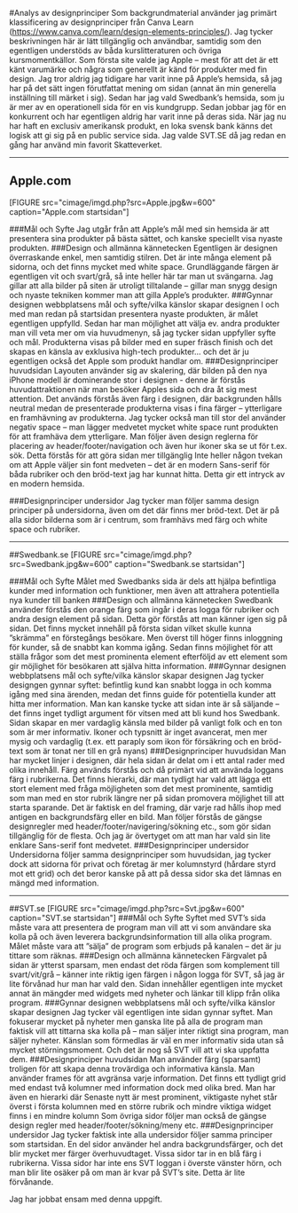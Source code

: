 #Analys av designprinciper
Som backgrundmaterial använder jag primärt klassificering av designprinciper från Canva Learn (https://www.canva.com/learn/design-elements-principles/). Jag tycker beskrivningen här är lätt tillgänglig och användbar, samtidig som den egentligen understöds av båda kurslitteraturen och övriga kursmomentkällor.
Som första site valde jag Apple – mest för att det är ett känt varumärke och några som generellt är känd för produkter med fin design. Jag tror aldrig jag tidigare har varit inne på Apple’s hemsida, så jag har på det sätt ingen förutfattat mening om sidan (annat än min generella inställning till märket i sig).
Sedan har jag vald Swedbank’s hemsida, som ju är mer av en operationell sida för en vis kundgrupp. Sedan jobbar jag för en konkurrent och har egentligen aldrig har varit inne på deras sida.
När jag nu har haft en exclusiv amerikansk produkt, en loka svensk bank känns det logisk att gi sig på en public service sida.
Jag valde SVT.SE då jag redan en gång har använd min favorit Skatteverket.


---
## Apple.com
[FIGURE src="cimage/imgd.php?src=Apple.jpg&w=600" caption="Apple.com startsidan"]

###Mål och Syfte
Jag utgår från att Apple’s mål med sin hemsida är att presentera sina produkter på bästa sättet, och kanske speciellt visa nyaste produkten.
###Design och allmänna kännetecken
Egentligen är designen överraskande enkel, men samtidig stilren. Det är inte många element på sidorna, och det finns mycket med white space. Grundläggande färgen är egentligen vit och svart/grå, så inte heller här tar man ut svängarna. Jag gillar att alla bilder på siten är utroligt tilltalande – gillar man snygg design och nyaste tekniken kommer man att gilla Apple’s produkter.
###Gynnar designen webbplatsens mål och syfte/vilka känslor skapar designen
I och med man redan på startsidan presentera nyaste produkten, är målet egentligen uppfylld. Sedan har man möjlighet att välja ev. andra produkter man vill veta mer om via huvudmenyn, så jag tycker sidan uppfyller syfte och mål. Produkterna visas på bilder med en super fräsch finish och det skapas en känsla av exklusiva high-tech produkter… och det är ju egentligen också det Apple som produkt handlar om.
###Designprinciper huvudsidan
Layouten använder sig av skalering, där bilden på den nya iPhone modell är dominerande stor i designen - denne är förstås huvudattraktionen när man besöker Apples sida och dra åt sig mest attention.
Det används förstås även färg i designen, där backgrunden hålls neutral medan de presenterade produkterna visas i fina färger – ytterligare en framhävning av produkterna.
Jag tycker också man till stor del använder negativ space – man lägger medvetet mycket white space runt produkten för att framhäva dem ytterligare.
Man följer även design reglerna för placering av header/footer/navigation och även hur ikoner ska se ut för t.ex. sök. Detta förstås för att göra sidan mer tillgänglig
Inte heller någon tvekan om att Apple väljer sin font medveten – det är en modern Sans-serif för båda rubriker och den bröd-text jag har kunnat hitta. Detta gir ett intryck av en modern hemsida.

###Designprinciper undersidor
Jag tycker man följer samma design principer på undersidorna, även om det där finns mer bröd-text. Det är på alla sidor bilderna som är i centrum, som framhävs med färg och white space och rubriker.


---
##Swedbank.se
[FIGURE src="cimage/imgd.php?src=Swedbank.jpg&w=600" caption="Swedbank.se startsidan"]

###Mål och Syfte
Målet med Swedbanks sida är dels att hjälpa befintliga kunder med information och funktioner, men även att attrahera potentiella nya kunder till banken
###Design och allmänna kännetecken
Swedbank använder förstås den orange färg som ingår i deras logga för rubriker och andra design element på sidan. Detta gör förstås att man känner igen sig på sidan. Det finns mycket innehåll på första sidan vilket skulle kunna ”skrämma” en förstegångs besökare. Men överst till höger finns inloggning för kunder, så de snabbt kan komma igång.
Sedan finns möjlighet för att ställa frågor som det mest prominenta element efterföljd av ett element som gir möjlighet för besökaren att själva hitta information.
###Gynnar designen webbplatsens mål och syfte/vilka känslor skapar designen
Jag tycker designgen gynnar syftet: befintlig kund kan snabbt logga in och komma igång med sina ärenden, medan det finns guide för potentiella kunder att hitta mer information. Man kan kanske tycke att sidan inte är så säljande – det finns inget tydligt argument för vitsen med att bli kund hos Swedbank.
Sidan skapar en mer vardaglig känsla med bilder på vanligt folk och en ton som är mer informativ. Ikoner och typsnitt är inget avancerat, men mer mysig och vardaglig (t.ex. ett paraply som ikon för försäkring och en bröd-text som är tonat ner till en grå nyans)
###Designprinciper huvudsidan
Man har mycket linjer i designen, där hela sidan är delat om i ett antal rader med olika innehåll.
Färg används förstås och då primärt vid att använda loggans färg i rubrikerna.
Det finns hierarki, där man tydligt har vald att lägga ett stort element med fråga möjligheten som det mest prominente, samtidig som man med en stor rubrik längre ner på sidan promovera möjlighet till att starta sparande.
Det är faktisk en del framing, där varje rad hålls ihop med antigen en backgrundsfärg eller en bild.
Man följer förstås de gängse designregler med header/footer/navigering/sökning etc., som gör sidan tillgänglig för de flesta.
Och jag är övertyget om att man har vald sin lite enklare Sans-serif font medvetet.
###Designprinciper undersidor
Undersidorna följer samma designprinciper som huvudsidan, jag tycker dock att sidorna för privat och företag är mer kolumnstyrd (hårdare styrd mot ett grid) och det beror kanske på att på dessa sidor ska det lämnas en mängd med information.

---


##SVT.se
[FIGURE src="cimage/imgd.php?src=Svt.jpg&w=600" caption="SVT.se startsidan"]
###Mål och Syfte
Syftet med SVT’s sida måste vara att presentera de program man vill att vi som användare ska kolla på och även leverera backgrundsinformation till alla olika program. Målet måste vara att ”sälja” de program som erbjuds på kanalen – det är ju tittare som räknas.
###Design och allmänna kännetecken
Färgvalet på sidan är ytterst sparsam, men endast det röda färgen som komplement till svart/vit/grå – känner inte riktig igen färgen i någon logga för SVT, så jag är lite förvånad hur man har vald den. Sidan innehåller egentligen inte mycket annat än mängder med widgets med nyheter och länkar till klipp från olika program.
###Gynnar designen webbplatsens mål och syfte/vilka känslor skapar designen
Jag tycker väl egentligen inte sidan gynnar syftet. Man fokuserar mycket på nyheter men ganska lite på alla de program man faktisk vill att tittarna ska kolla på – man säljer inter riktigt sina program, man säljer nyheter.
Känslan som förmedlas är väl en mer informativ sida utan så mycket störningsmoment. Och det är nog så SVT vill att vi ska uppfatta dem.
###Designprinciper huvudsidan
Man använder färg (sparsamt) troligen för att skapa denna trovärdiga och informativa känsla.
Man använder frames för att avgränsa varje information.
Det finns ett tydligt grid med endast två kolumner med information dock med olika bred.
Man har även en hierarki där Senaste nytt är mest prominent, viktigaste nyhet står överst i första kolumnen med en större rubrik och mindre viktiga widget finns i en mindre kolumn
Som övriga sidor följer man också de gängse design regler med header/footer/sökning/meny etc.
###Designprinciper undersidor
Jag tycker faktisk inte alla undersidor följer samma principer som startsidan. En del sidor använder hel andra backgrundsfärger, och det blir mycket mer färger överhuvudtaget. Vissa sidor tar in en blå färg i rubrikerna. Vissa sidor har inte ens SVT loggan i överste vänster hörn, och man blir lite osäker på om man är kvar på SVT’s site. Detta är lite förvånande.


Jag har jobbat ensam med denna uppgift.
